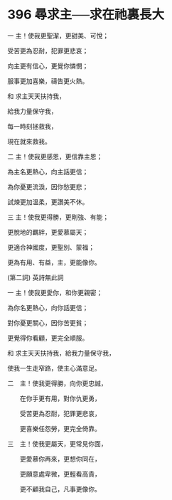 # 396 尋求主──求在祂裏長大

一 主！使我更聖潔，更甜美、可悅；

受苦更為忍耐，犯罪更悲哀；

向主更有信心，更覺你憐憫；

服事更加喜樂，禱告更火熱。

和 求主天天扶持我，

給我力量保守我，

每一時刻拯救我，

現在就來救我。

二 主！使我更感恩，更信靠主恩；

為主名更熱心，向主話更信；

為你憂更流淚，因你愁更悲；

試煉更加溫柔，更讚美不休。

三 主！使我更得勝，更剛強、有能；

更脫地的羈絆，更愛慕屬天；

更適合神國度，更聖別、蒙福；

更為有用、有益，主，更能像你。

(第二詞) 英詩無此詞

一 主！使我更愛你，和你更親密；

為你名更熱心，向你話更信；

對你憂更關心，因你苦更貧；

更覺得你看顧，更完全順服。

和 求主天天扶持我，給我力量保守我，

使我一生走窄路，使主心滿意足。

二　主！使我更得勝，向你更忠誠，

　　在你手更有用，對你仇更勇，

　　受苦更為忍耐，犯罪更悲哀，

　　更喜樂任怨勞，更完全倚靠。

三　主！使我更屬天，更常見你面，

　　更愛慕你再來，更想你同在，

　　更願意處卑微，更輕看高貴，

　　更不顧我自己，凡事更像你。

